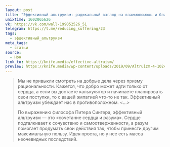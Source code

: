```yaml
---
layout: post
title: "Эффективный альтруизм: радикальный взгляд на взаимопомощь и благотворительность без эмоций"
unixtime: 1602065626
vk: https://vk.com/wall-199052526_51
telegram: https://t.me/reducing_suffering/23
tags:
  - эффективный_альтруизм
meta_tags:
  - статьи
source:
  - Нож
link_to: https://knife.media/effective-altruism/
preview: https://knife.media/wp-content/uploads/2019/09/Altruizm-4-1024x717.jpg
---
```

>Мы не привыкли смотреть на добрые дела через призму рациональности. Кажется, что добро может идти только от сердца, а если вы достаете калькулятор и начинаете планировать свои поступки, то с вашей эмпатией что-то не так. Эффективный альтруизм убеждает нас в противоположном. <...>
>
>По выражению философа Питера Сингера, эффективный альтруизм — это «сочетание сердца и разума». Сердце подталкивает к сочувствию и самоотверженности, а разум помогает продумать свои действия так, чтобы принести другим максимальную пользу. Идея проста, но у нее есть масса неочевидных последствий.